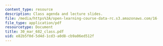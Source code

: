 ```yaml
---
content_type: resource
description: Class agenda and lecture slides.
file: /media/https%3A/open-learning-course-data-rc.s3.amazonaws.com/16-812-the-aerospace-industry-spring-2004/e82b5f0d5d4d1cd3a0d8cb9a06ed512f_30_mar_682_class.pdf
file_type: application/pdf
resourcetype: Document
title: 30_mar_682_class.pdf
uid: e82b5f0d-5d4d-1cd3-a0d8-cb9a06ed512f
---
```

